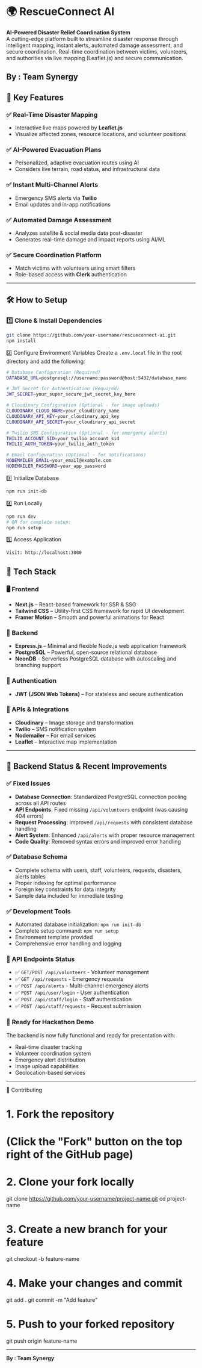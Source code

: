 # 🌍 RescueConnect AI

**AI-Powered Disaster Relief Coordination System**  
A cutting-edge platform built to streamline disaster response through intelligent mapping, instant alerts, automated damage assessment, and secure coordination. Real-time coordination between victims, volunteers, and authorities via live mapping (Leaflet.js) and secure communication.

**By : Team Synergy**
---

## 🚀 Key Features

### ✅ Real-Time Disaster Mapping
- Interactive live maps powered by **Leaflet.js**
- Visualize affected zones, resource locations, and volunteer positions

### ✅ AI-Powered Evacuation Plans
- Personalized, adaptive evacuation routes using AI
- Considers live terrain, road status, and infrastructural data

### ✅ Instant Multi-Channel Alerts
- Emergency SMS alerts via **Twilio**
- Email updates and in-app notifications

### ✅ Automated Damage Assessment
- Analyzes satellite & social media data post-disaster
- Generates real-time damage and impact reports using AI/ML

### ✅ Secure Coordination Platform
- Match victims with volunteers using smart filters
- Role-based access with **Clerk** authentication

---

## 🛠 How to Setup

### 1️⃣ Clone & Install Dependencies

```bash
git clone https://github.com/your-username/rescueconnect-ai.git
npm install
```

2️⃣ Configure Environment Variables
Create a `.env.local` file in the root directory and add the following:
```bash
# Database Configuration (Required)
DATABASE_URL=postgresql://username:password@host:5432/database_name

# JWT Secret for Authentication (Required)
JWT_SECRET=your_super_secure_jwt_secret_key_here

# Cloudinary Configuration (Optional - for image uploads)
CLOUDINARY_CLOUD_NAME=your_cloudinary_name
CLOUDINARY_API_KEY=your_cloudinary_api_key
CLOUDINARY_API_SECRET=your_cloudinary_api_secret

# Twilio SMS Configuration (Optional - for emergency alerts)
TWILIO_ACCOUNT_SID=your_twilio_account_sid
TWILIO_AUTH_TOKEN=your_twilio_auth_token

# Email Configuration (Optional - for notifications)
NODEMAILER_EMAIL=your_email@example.com
NODEMAILER_PASSWORD=your_app_password
```

3️⃣ Initialize Database
```bash
npm run init-db
```

4️⃣ Run Locally
```bash
npm run dev
# OR for complete setup:
npm run setup
```

5️⃣ Access Application
```bash
Visit: http://localhost:3000
```

## 🚀 Tech Stack

### 🖥️ Frontend
- **Next.js** – React-based framework for SSR & SSG
- **Tailwind CSS** – Utility-first CSS framework for rapid UI development
- **Framer Motion** – Smooth and powerful animations for React

### 🔧 Backend
- **Express.js** – Minimal and flexible Node.js web application framework
- **PostgreSQL** – Powerful, open-source relational database
- **NeonDB** – Serverless PostgreSQL database with autoscaling and branching support

### 🔐 Authentication
- **JWT (JSON Web Tokens)** – For stateless and secure authentication

### 📡 APIs & Integrations
- **Cloudinary** – Image storage and transformation
- **Twilio** – SMS notification system
- **Nodemailer** – For email services
- **Leaflet** – Interactive map implementation

---

## 🔧 Backend Status & Recent Improvements

### ✅ **Fixed Issues**
- **Database Connection**: Standardized PostgreSQL connection pooling across all API routes
- **API Endpoints**: Fixed missing `/api/volunteers` endpoint (was causing 404 errors)
- **Request Processing**: Improved `/api/requests` with consistent database handling
- **Alert System**: Enhanced `/api/alerts` with proper resource management
- **Code Quality**: Removed syntax errors and improved error handling

### ✅ **Database Schema**
- Complete schema with users, staff, volunteers, requests, disasters, alerts tables
- Proper indexing for optimal performance
- Foreign key constraints for data integrity
- Sample data included for immediate testing

### ✅ **Development Tools**
- Automated database initialization: `npm run init-db`
- Complete setup command: `npm run setup`
- Environment template provided
- Comprehensive error handling and logging

### 🔄 **API Endpoints Status**
- ✅ `GET/POST /api/volunteers` - Volunteer management
- ✅ `GET /api/requests` - Emergency requests
- ✅ `POST /api/alerts` - Multi-channel emergency alerts
- ✅ `POST /api/user/login` - User authentication
- ✅ `POST /api/staff/login` - Staff authentication
- ✅ `POST /api/staff/requests` - Request submission

### 🚀 **Ready for Hackathon Demo**
The backend is now fully functional and ready for presentation with:
- Real-time disaster tracking
- Volunteer coordination system
- Emergency alert distribution
- Image upload capabilities
- Geolocation-based services

---

🤝 Contributing
# 1. Fork the repository
# (Click the "Fork" button on the top right of the GitHub page)

# 2. Clone your fork locally
git clone https://github.com/your-username/project-name.git
cd project-name

# 3. Create a new branch for your feature
git checkout -b feature-name

# 4. Make your changes and commit
git add .
git commit -m "Add feature"

# 5. Push to your forked repository
git push origin feature-name

---

**By : Team Synergy**
